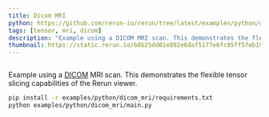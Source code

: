 ```yaml
---
title: Dicom MRI
python: https://github.com/rerun-io/rerun/tree/latest/examples/python/dicom_mri/main.py
tags: [tensor, mri, dicom]
description: "Example using a DICOM MRI scan. This demonstrates the flexible tensor slicing capabilities of the Rerun viewer."
thumbnail: https://static.rerun.io/b8b25dd01e892e6daf5177e6fc05ff5feb19ee8d_dicom_mri_480w.png
---
```


<picture>
  <source media="(max-width: 480px)" srcset="https://static.rerun.io/b8b25dd01e892e6daf5177e6fc05ff5feb19ee8d_dicom_mri_480w.png">
  <source media="(max-width: 768px)" srcset="https://static.rerun.io/b12bad7fcfce72261ee50aff4fa3cfd2f28edad1_dicom_mri_768w.png">
  <source media="(max-width: 1024px)" srcset="https://static.rerun.io/3e54e32841920daa8512219a60dfa95ec100b78a_dicom_mri_1024w.png">
  <source media="(max-width: 1200px)" srcset="https://static.rerun.io/93f1c2302233cacf03d5dcc3cd3749b3f76dea56_dicom_mri_1200w.png">
  <img src="https://static.rerun.io/e39f34a1b1ddd101545007f43a61783e1d2e5f8e_dicom_mri_full.png" alt="">
</picture>

Example using a [DICOM](https://en.wikipedia.org/wiki/DICOM) MRI scan. This demonstrates the flexible tensor slicing capabilities of the Rerun viewer.

```bash
pip install -r examples/python/dicom_mri/requirements.txt
python examples/python/dicom_mri/main.py
```
